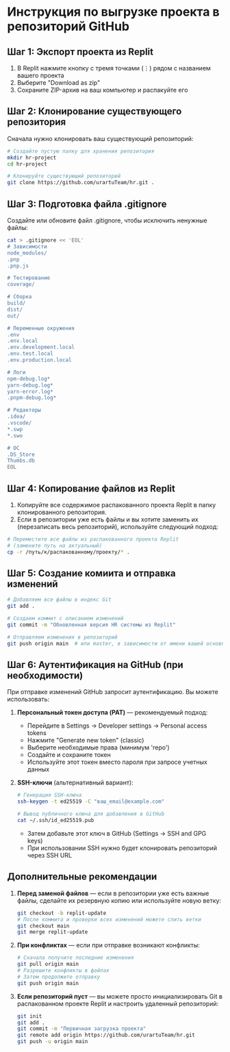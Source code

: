 # Инструкция по выгрузке проекта в репозиторий GitHub

## Шаг 1: Экспорт проекта из Replit

1. В Replit нажмите кнопку с тремя точками (⋮) рядом с названием вашего проекта
2. Выберите "Download as zip"
3. Сохраните ZIP-архив на ваш компьютер и распакуйте его

## Шаг 2: Клонирование существующего репозитория

Сначала нужно клонировать ваш существующий репозиторий:

```bash
# Создайте пустую папку для хранения репозитория
mkdir hr-project
cd hr-project

# Клонируйте существующий репозиторий
git clone https://github.com/urartuTeam/hr.git .
```

## Шаг 3: Подготовка файла .gitignore

Создайте или обновите файл .gitignore, чтобы исключить ненужные файлы:

```bash
cat > .gitignore << 'EOL'
# Зависимости
node_modules/
.pnp
.pnp.js

# Тестирование
coverage/

# Сборка
build/
dist/
out/

# Переменные окружения
.env
.env.local
.env.development.local
.env.test.local
.env.production.local

# Логи
npm-debug.log*
yarn-debug.log*
yarn-error.log*
.pnpm-debug.log*

# Редакторы
.idea/
.vscode/
*.swp
*.swo

# ОС
.DS_Store
Thumbs.db
EOL
```

## Шаг 4: Копирование файлов из Replit

1. Копируйте все содержимое распакованного проекта Replit в папку клонированного репозитория.
2. Если в репозитории уже есть файлы и вы хотите заменить их (перезаписать весь репозиторий), используйте следующий подход:

```bash
# Переместите все файлы из распакованного проекта Replit
# (замените путь на актуальный)
cp -r /путь/к/распакованному/проекту/* .
```

## Шаг 5: Создание комиита и отправка изменений

```bash
# Добавляем все файлы в индекс Git
git add .

# Создаем коммит с описанием изменений
git commit -m "Обновленная версия HR системы из Replit"

# Отправляем изменения в репозиторий
git push origin main  # или master, в зависимости от имени вашей основной ветки
```

## Шаг 6: Аутентификация на GitHub (при необходимости)

При отправке изменений GitHub запросит аутентификацию. Вы можете использовать:

1. **Персональный токен доступа (PAT)** — рекомендуемый подход:
   - Перейдите в Settings -> Developer settings -> Personal access tokens
   - Нажмите "Generate new token" (classic)
   - Выберите необходимые права (минимум 'repo')
   - Создайте и сохраните токен
   - Используйте этот токен вместо пароля при запросе учетных данных

2. **SSH-ключи** (альтернативный вариант):
   ```bash
   # Генерация SSH-ключа
   ssh-keygen -t ed25519 -C "ваш_email@example.com"
   
   # Вывод публичного ключа для добавления в GitHub
   cat ~/.ssh/id_ed25519.pub
   ```
   - Затем добавьте этот ключ в GitHub (Settings -> SSH and GPG keys)
   - При использовании SSH нужно будет клонировать репозиторий через SSH URL

## Дополнительные рекомендации

1. **Перед заменой файлов** — если в репозитории уже есть важные файлы, сделайте их резервную копию или используйте новую ветку:
   ```bash
   git checkout -b replit-update
   # После коммита и проверки всех изменений можете слить ветки
   git checkout main
   git merge replit-update
   ```

2. **При конфликтах** — если при отправке возникают конфликты:
   ```bash
   # Сначала получите последние изменения
   git pull origin main
   # Разрешите конфликты в файлах
   # Затем продолжите отправку
   git push origin main
   ```

3. **Если репозиторий пуст** — вы можете просто инициализировать Git в распакованном проекте Replit и настроить удаленный репозиторий:
   ```bash
   git init
   git add .
   git commit -m "Первичная загрузка проекта"
   git remote add origin https://github.com/urartuTeam/hr.git
   git push -u origin main
   ```